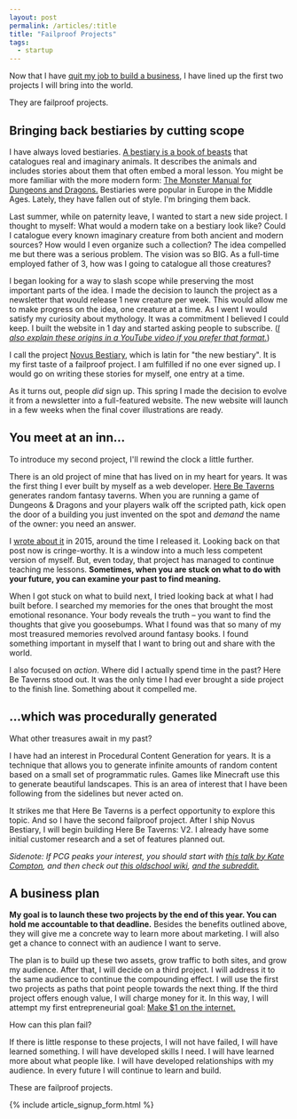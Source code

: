 ```yaml
---
layout: post
permalink: /articles/:title
title: "Failproof Projects"
tags:
  - startup
---
```


Now that I have [quit my job to build a business](https://www.adamwaselnuk.com/2020/08/27/into-the-unknown-leaving-shopify-to-build-a-business.html), I have lined up the first two projects I will bring into the world.

They are failproof projects.

## Bringing back bestiaries by cutting scope

I have always loved bestiaries. [A bestiary is a book of beasts](https://www.khanacademy.org/humanities/medieval-world/judaism-christianity-in-art/christianity-art/a/the-bestiary) that catalogues real and imaginary animals. It describes the animals and includes stories about them that often embed a moral lesson. You might be more familiar with the more modern form: [The Monster Manual for Dungeons and Dragons.](https://dnd.wizards.com/products/tabletop-games/rpg-products/monster-manual) Bestiaries were popular in Europe in the Middle Ages. Lately, they have fallen out of style. I'm bringing them back.

Last summer, while on paternity leave, I wanted to start a new side project. I thought to myself: What would a modern take on a bestiary look like? Could I catalogue every known imaginary creature from both ancient and modern sources? How would I even organize such a collection? The idea compelled me but there was a serious problem. The vision was so BIG. As a full-time employed father of 3, how was I going to catalogue all those creatures?

I began looking for a way to slash scope while preserving the most important parts of the idea. I made the decision to launch the project as a newsletter that would release 1 new creature per week. This would allow me to make progress on the idea, one creature at a time. As I went I would satisfy my curiosity about mythology. It was a commitment I believed I could keep. I built the website in 1 day and started asking people to subscribe. ([_I also explain these origins in a YouTube video if you prefer that format._](https://www.youtube.com/watch?v=mWOX0W_zz4A))

I call the project [Novus Bestiary](https://www.novusbestiary.com), which is latin for "the new bestiary". It is my first taste of a failproof project. I am fulfilled if no one ever signed up. I would go on writing these stories for myself, one entry at a time.

As it turns out, people _did_ sign up. This spring I made the decision to evolve it from a newsletter into a full-featured website. The new website will launch in a few weeks when the final cover illustrations are ready.

## You meet at an inn...

To introduce my second project, I'll rewind the clock a little further.

There is an old project of mine that has lived on in my heart for years. It was the first thing I ever built by myself as a web developer. [Here Be Taverns](http://www.herebetaverns.com) generates random fantasy taverns. When you are running a game of Dungeons & Dragons and your players walk off the scripted path, kick open the door of a building you just invented on the spot and _demand_ the name of the owner: you need an answer.

I [wrote about it](https://www.adamwaselnuk.com/project/2015/03/28/here-be-taverns.html) in 2015, around the time I released it. Looking back on that post now is cringe-worthy. It is a window into a much less competent version of myself. But, even today, that project has managed to continue teaching me lessons. **Sometimes, when you are stuck on what to do with your future, you can examine your past to find meaning.**

When I got stuck on what to build next, I tried looking back at what I had built before. I searched my memories for the ones that brought the most emotional resonance. Your body reveals the truth – you want to find the thoughts that give you goosebumps. What I found was that so many of my most treasured memories revolved around fantasy books. I found something important in myself that I want to bring out and share with the world.

I also focused on _action_. Where did I actually spend time in the past? Here Be Taverns stood out. It was the only time I had ever brought a side project to the finish line. Something about it compelled me.

## ...which was procedurally generated

What other treasures await in my past?

I have had an interest in Procedural Content Generation for years. It is a technique that allows you to generate infinite amounts of random content based on a small set of programmatic rules. Games like Minecraft use this to generate beautiful landscapes. This is an area of interest that I have been following from the sidelines but never acted on.

It strikes me that Here Be Taverns is a perfect opportunity to explore this topic. And so I have the second failproof project. After I ship Novus Bestiary, I will begin building Here Be Taverns: V2. I already have some initial customer research and a set of features planned out.

_Sidenote: If PCG peaks your interest, you should start with [this talk by Kate Compton](https://youtu.be/WumyfLEa6bU), and then check out [this oldschool wiki](http://pcg.wikidot.com/), [and the subreddit.](https://www.reddit.com/r/proceduralgeneration/)_

## A business plan

**My goal is to launch these two projects by the end of this year. You can hold me accountable to that deadline.** Besides the benefits outlined above, they will give me a concrete way to learn more about marketing. I will also get a chance to connect with an audience I want to serve.

The plan is to build up these two assets, grow traffic to both sites, and grow my audience. After that, I will decide on a third project. I will address it to the same audience to continue the compounding effect. I will use the first two projects as paths that point people towards the next thing. If the third project offers enough value, I will charge money for it. In this way, I will attempt my first entrepreneurial goal: [Make \$1 on the internet.](https://twitter.com/jackbutcher/status/1301515355622383618?s=20)

How can this plan fail?

If there is little response to these projects, I will not have failed, I will have learned something. I will have developed skills I need. I will have learned more about what people like. I will have developed relationships with my audience. In every future I will continue to learn and build.

These are failproof projects.

{% include article_signup_form.html %}
